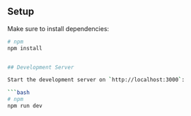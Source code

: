 

## Setup

Make sure to install dependencies:

```bash
# npm
npm install


## Development Server

Start the development server on `http://localhost:3000`:

```bash
# npm
npm run dev


